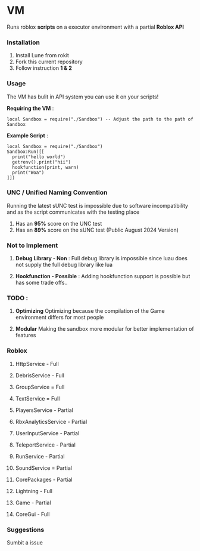 
# VM
Runs roblox **scripts** on a executor environment with a partial **Roblox API**

### Installation
1. Install Lune from rokit
2. Fork this current repository
3. Follow instruction **1 & 2**

### Usage
The VM has bulit in API system you can use it on your scripts!

**Requiring the VM** :
```luau
local Sandbox = require("./Sandbox") -- Adjust the path to the path of Sandbox
```

**Example Script** :
```luau
local Sandbox = require("./Sandbox")
Sandbox:Run([[
  print("hello world")
  getrenv().print("hii")
  hookfunction(print, warn)
  print("Woa")
]])
```

### UNC / Unified Naming Convention
Running the latest sUNC test is impossible due to software incompatibility and as the script communicates with the testing place

1. Has an **95%** score on the UNC test
2. Has an **89%** score on the sUNC test (Public August 2024 Version)

### Not to Implement
1. **Debug Library - Non** :
Full debug library is impossible since luau does not supply the full debug library like lua

2. **Hookfunction - Possible** : 
Adding hookfunction support is possible but has some trade offs..

### TODO :

1. **Optimizing**
Optimizing because the compilation of the Game environment differs for most people

2. **Modular**
Making the sandbox more modular for better implementation of features

### Roblox 

1. HttpService - Full
2. DebrisService - Full
3. GroupService = Full
4. TextService = Full
5. PlayersService - Partial
6. RbxAnalyticsService - Partial
7. UserInputService - Partial
8. TeleportService - Partial
9. RunService - Partial
10. SoundService = Partial

1. CorePackages - Partial
2. Lightning - Full
3. Game - Partial
4. CoreGui - Full

### Suggestions
Sumbit a issue